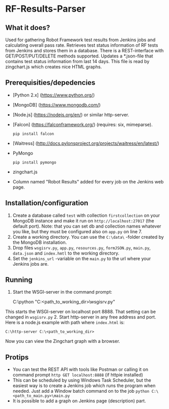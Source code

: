 # RF-Results-Parser

## What it does?

Used for gathering Robot Framework test results from Jenkins jobs and calculating overall pass rate.
Retrieves test status information of RF tests from Jenkins and stores them in a database. There is a 
REST-interface with GET/POST/PUT/DELETE methods supported. 
Updates a *.json-file that contains test status information from last 14 days. This file is read by zingchart.js
which creates nice HTML graphs. 

## Prerequisities/depedencies

* [Python 2.x] (https://www.python.org/)
* [MongoDB] (https://www.mongodb.com/)
* [Node.js] (https://nodejs.org/en/) or similar http-server.
* [Falcon] (https://falconframework.org/) (requires: six, mimeparse).
	
	`pip install falcon`
		
* [Waitress] (http://docs.pylonsproject.org/projects/waitress/en/latest/)

* PyMongo

	`pip install pymongo`
	
* zingchart.js
* Column named "Robot Results" added for every job on the Jenkins web page.

## Installation/configuration

1. Create a database called `test` with collection `firstcollection` on your MongoDB instance and make it run on `http://localhost:27017` (the default port).
	Note: that you can set db and collection names whatever you like, but they must be configured also on `app.py` on line 7.
2. Create a working directory. You can use the `C:\data\` -folder created by the MongoDB installation.
3. Drop files `wsgisrv.py`, `app.py`, `resources.py`, `formJSON.py`, `main.py`, `data.json` and `index.hmtl` to the working directory.
4. Set the `jenkins_url` -variable on the `main.py` to the url where your Jenkins jobs are.

## Running

1. Start the WSGI-server in the command prompt: 

	C:\python "C:\<path_to_working_dir>\wsgisrv.py"

This starts the WSGI-server on localhost port 8888. That setting can be changed in `wsgisrv.py`
2. Start http-server in any free address and port. Here is a node.js example with path where `index.html` is:
	
	C:\http-server C:\<path_to_working_dir>

Now you can view the Zingchart graph with a browser.

## Protips

* You can test the REST API with tools like Postman or calling it on command prompt `http GET localhost:8888` (if httpie installed)
* This can be scheduled by using Windows Task Scheduler, but the easiest way is to create a Jenkins job which runs
the program when needed. Just add a Window batch command on to the job `python C:\<path_to_main.py>\main.py`
* It is possible to add a graph on Jenkins page (description) part.
